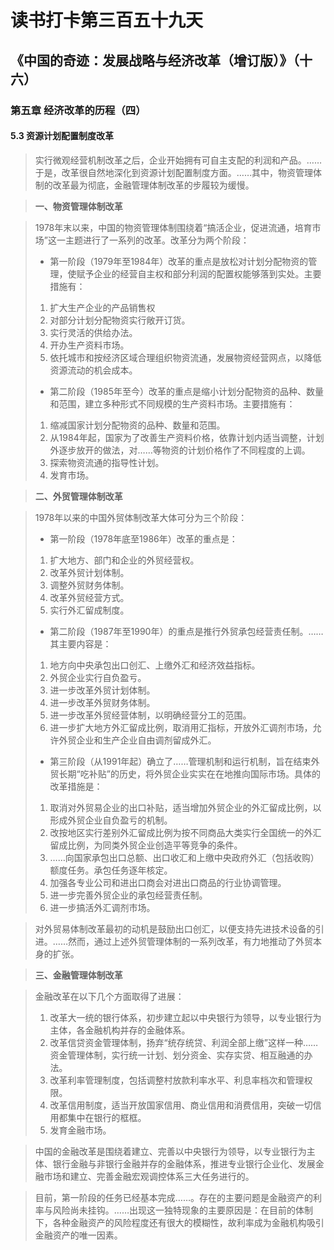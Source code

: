 读书打卡第三百五十九天
===
《中国的奇迹：发展战略与经济改革（增订版）》（十六）
---

### 第五章 经济改革的历程（四）

#### 5.3 资源计划配置制度改革

> 实行微观经营机制改革之后，企业开始拥有可自主支配的利润和产品。……于是，改革很自然地深化到资源计划配置制度方面。……其中，物资管理体制的改革最为彻底，金融管理体制改革的步履较为缓慢。

> **一、物资管理体制改革**

> 1978年末以来，中国的物资管理体制围绕着“搞活企业，促进流通，培育市场”这一主题进行了一系列的改革。改革分为两个阶段：
> * 第一阶段（1979年至1984年）改革的重点是放松对计划分配物资的管理，使赋予企业的经营自主权和部分利润的配置权能够落到实处。主要措施有：
> 1. 扩大生产企业的产品销售权
> 2. 对部分计划分配物资实行敞开订货。
> 3. 实行灵活的供给办法。
> 4. 开办生产资料市场。
> 5. 依托城市和按经济区域合理组织物资流通，发展物资经营网点，以降低资源流动的机会成本。
> * 第二阶段（1985年至今）改革的重点是缩小计划分配物资的品种、数量和范围，建立多种形式不同规模的生产资料市场。主要措施有：
> 1. 缩减国家计划分配物资的品种、数量和范围。
> 2. 从1984年起，国家为了改善生产资料价格，依靠计划内适当调整，计划外逐步放开的做法，对……等物资的计划价格作了不同程度的上调。
> 3. 探索物资流通的指导性计划。
> 4. 发育市场。

> **二、外贸管理体制改革**

> 1978年以来的中国外贸体制改革大体可分为三个阶段：
> * 第一阶段（1978年底至1986年）改革的重点是：
> 1. 扩大地方、部门和企业的外贸经营权。
> 2. 改革外贸计划体制。
> 3. 调整外贸财务体制。
> 4. 改革外贸经营方式。
> 5. 实行外汇留成制度。
> * 第二阶段（1987年至1990年）的重点是推行外贸承包经营责任制。……其主要内容是：
> 1. 地方向中央承包出口创汇、上缴外汇和经济效益指标。
> 2. 外贸企业实行自负盈亏。
> 3. 进一步改革外贸计划体制。
> 4. 进一步改革外贸财务体制。
> 5. 进一步改革外贸经营体制，以明确经营分工的范围。
> 6. 进一步扩大地方外汇留成比例，取消用汇指标，开放外汇调剂市场，允许外贸企业和生产企业自由调剂留成外汇。
> * 第三阶段（从1991年起）确立了……管理机制和运行机制，旨在结束外贸长期“吃补贴”的历史，将外贸企业实实在在地推向国际市场。具体的改革措施是：
> 1. 取消对外贸易企业的出口补贴，适当增加外贸企业的外汇留成比例，以形成外贸企业自负盈亏的机制。
> 2. 改按地区实行差别外汇留成比例为按不同商品大类实行全国统一的外汇留成比例，为同类外贸企业创造平等竞争的条件。
> 3. ……向国家承包出口总额、出口收汇和上缴中央政府外汇（包括收购）额度任务。承包任务逐年核定。
> 4. 加强各专业公司和进出口商会对进出口商品的行业协调管理。
> 5. 进一步完善外贸企业的承包经营责任制。
> 6. 进一步搞活外汇调剂市场。

> 对外贸易体制改革最初的动机是鼓励出口创汇，以便支持先进技术设备的引进。……然而，通过上述外贸管理体制的一系列改革，有力地推动了外贸本身的扩张。

> **三、金融管理体制改革**

> 金融改革在以下几个方面取得了进展：
> 1. 改革大一统的银行体系，初步建立起以中央银行为领导，以专业银行为主体，各金融机构并存的金融体系。
> 2. 改革信贷资金管理体制，扬弃“统存统贷、利润全部上缴”这样一种……资金管理体制，实行统一计划、划分资金、实存实贷、相互融通的办法。
> 3. 改革利率管理制度，包括调整村放款利率水平、利息率档次和管理权限。
> 4. 改革信用制度，适当开放国家信用、商业信用和消费信用，突破一切信用都集中在银行的框框。
> 5. 发育金融市场。

> 中国的金融改革是围绕着建立、完善以中央银行为领导，以专业银行为主体、银行金融与非银行金融并存的金融体系，推进专业银行企业化、发展金融市场和建立、完善金融宏观调控体系三大任务进行的。

> 目前，第一阶段的任务已经基本完成……。存在的主要问题是金融资产的利率与风险尚未挂钩。……出现这一独特现象的主要原因是：在目前的体制下，各种金融资产的风险程度还有很大的模糊性，故利率成为金融机构吸引金融资产的唯一因素。